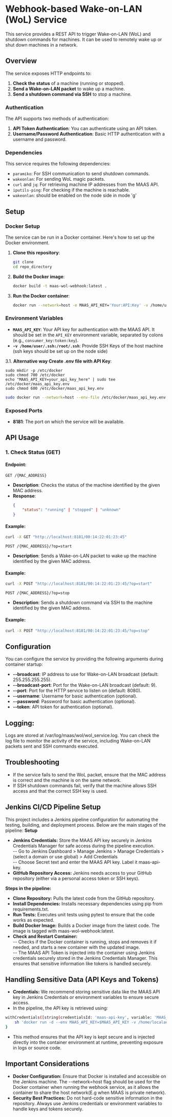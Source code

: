 # Webhook-based Wake-on-LAN (WoL) Service

This service provides a REST API to trigger Wake-on-LAN (WoL) and shutdown commands for machines. It can be used to remotely wake up or shut down machines in a network.

## Overview

The service exposes HTTP endpoints to:
1. **Check the status** of a machine (running or stopped).
2. **Send a Wake-on-LAN packet** to wake up a machine.
3. **Send a shutdown command via SSH** to stop a machine.

### Authentication

The API supports two methods of authentication:
1. **API Token Authentication**: You can authenticate using an API token.
2. **Username/Password Authentication**: Basic HTTP authentication with a username and password.

### Dependencies

This service requires the following dependencies:
- `paramiko`: For SSH communication to send shutdown commands.
- `wakeonlan`: For sending WoL magic packets.
- `curl` and `jq`: For retrieving machine IP addresses from the MAAS API.
- `iputils-ping`: For checking if the machine is reachable.
- `wakeonlan`: should be enabled on the node side in mode 'g'

## Setup

### Docker Setup

The service can be run in a Docker container. Here's how to set up the Docker environment.

1. **Clone this repository**:
    ```bash
    git clone 
    cd repo_directory
    ```

2. **Build the Docker image**:
    ```bash
    docker build -t maas-wol-webhook:latest .
    ```

3. **Run the Docker container**:
    ```bash
    docker run --network=host -e MAAS_API_KEY='Your:API:Key' -v /home/user/.ssh:/root/.ssh --name maas_wol_container --restart unless-stopped maas-wol-webhook:latest
    ```

### Environment Variables

- **`MAAS_API_KEY`**: Your API key for authentication with the MAAS API. It should be set in the `API_KEY` environment variable, separated by colons (e.g., `consumer_key:token:key`).
- **`-v /home/user/.ssh:/root/.ssh`**: Provide SSH Keys of the host machine (ssh keys should be set up on the node side)


3.1. **Alternative way Create .env file with API Key**:
```
sudo mkdir -p /etc/docker
sudo chmod 700 /etc/docker
echo "MAAS_API_KEY=your_api_key_here" | sudo tee /etc/docker/maas_api_key.env
sudo chmod 600 /etc/docker/maas_api_key.env
```
```bash
sudo docker run --network=host --env-file /etc/docker/maas_api_key.env -p 8181:8181 -v /home/user/.ssh:/root/.ssh --name maas_wol_container maas_webhook
```


### Exposed Ports

- **8181**: The port on which the service will be available.

## API Usage

### 1. Check Status (GET)

#### Endpoint:
`GET /{MAC_ADDRESS}`

- **Description**: Checks the status of the machine identified by the given MAC address.
- **Response**:
    ```json
    {
        "status": "running" | "stopped" | "unknown"
    }
    ```

#### Example:
```bash
curl -X GET "http://localhost:8181/00:14:22:01:23:45"
```

`POST /{MAC_ADDRESS}/?op=start`

- **Description**: Sends a Wake-on-LAN packet to wake up the machine identified by the given MAC address.


#### Example:
```bash
curl -X POST "http://localhost:8181/00:14:22:01:23:45/?op=start"
```


`POST /{MAC_ADDRESS}/?op=stop`

- **Description**: Sends a shutdown command via SSH to the machine identified by the given MAC address.


#### Example:
```bash
curl -X POST "http://localhost:8181/00:14:22:01:23:45/?op=stop"
```

## Configuration

You can configure the service by providing the following arguments during container startup:

- **--broadcast**: IP address to use for Wake-on-LAN broadcast (default: 255.255.255.255).
- **--broadcast-port**: Port for the Wake-on-LAN broadcast (default: 9).
- **--port**: Port for the HTTP service to listen on (default: 8080).
- **--username**: Username for basic authentication (optional).
- **--password**: Password for basic authentication (optional).
- **--token**: API token for authentication (optional).

## Logging:

Logs are stored at /var/log/maas/wol/wol_service.log. You can check the log file to monitor the activity of the service, including Wake-on-LAN packets sent and SSH commands executed.

## Troubleshooting

- If the service fails to send the WoL packet, ensure that the MAC address is correct and the machine is on the same network.
- If SSH shutdown commands fail, verify that the machine allows SSH access and that the correct SSH key is used.

## Jenkins CI/CD Pipeline Setup
This project includes a Jenkins pipeline configuration for automating the testing, building, and deployment process. Below are the main stages of the pipeline:
**Setup**
- **Jenkins Credentials:** Store the MAAS API key securely in Jenkins Credentials Manager for safe access during the pipeline execution.<br />
-- Go to Jenkins Dashboard > Manage Jenkins > Manage Credentials > (select a domain or use global) > Add Credentials <br />
-- Choose Secret text and enter the MAAS API key. Label it maas-api-key.
- **GitHub Repository Access:** Jenkins needs access to your GitHub repository (either via a personal access token or SSH keys).


**Steps in the pipeline:**

- **Clone Repository:**    Pulls the latest code from the GitHub repository.
- **Install Dependencies:**  Installs necessary dependencies using pip from requirements.txt.
- **Run Tests:**  Executes unit tests using pytest to ensure that the code works as expected.
- **Build Docker Image:**  Builds a Docker image from the latest code. The image is tagged with maas-wol-webhook:latest.
- **Check and Restart Container:**  
-- Checks if the Docker container is running, stops and removes it if needed, and starts a new container with the updated image.<br />
-- The MAAS API Token is injected into the container using Jenkins credentials securely stored in the Jenkins Credentials Manager. This ensures that sensitive information like tokens is handled securely.

## Handling Sensitive Data (API Keys and Tokens)
 - **Credentials:** We recommend storing sensitive data like the MAAS API key in Jenkins Credentials or environment variables to ensure secure access.
 - In the pipeline, the API key is retrieved using:
```bash
withCredentials([string(credentialsId: 'maas-api-key', variable: 'MAAS_API_KEY')]) {
    sh 'docker run -d --env MAAS_API_KEY=$MAAS_API_KEY -v /home/localadmin/.ssh:/root/.ssh --name maas_wol_container maas-wol-webhook:latest'
}
```
- This method ensures that the API key is kept secure and is injected directly into the container environment at runtime, preventing exposure in logs or source code.

##  Important Considerations
- **Docker Configuration:** Ensure that Docker is installed and accessible on the Jenkins machine. The --network=host flag should be used for the Docker container when running the webhook service, as it allows the container to share the host network(E.g when MAAS is private network).
- **Security Best Practices:** Do not hard-code sensitive information in the repository. Always use Jenkins credentials or environment variables to handle keys and tokens securely.
